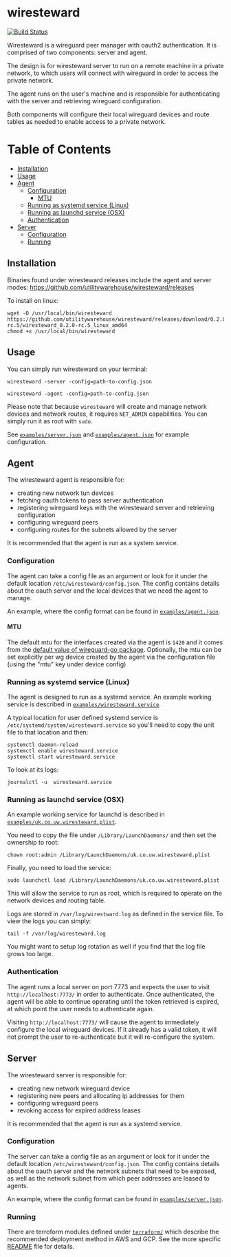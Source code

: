 # wiresteward

[![Build Status](https://drone.prod.merit.uw.systems/api/badges/utilitywarehouse/wiresteward/status.svg)](https://drone.prod.merit.uw.systems/utilitywarehouse/wiresteward)

Wiresteward is a wireguard peer manager with oauth2 authentication. It is
comprised of two components: server and agent.

The design is for wiresteward server to run on a remote machine in a private
network, to which users will connect with wireguard in order to access the
private network.

The agent runs on the user's machine and is responsible for authenticating with
the server and retrieving wireguard configuration.

Both components will configure their local wireguard devices and route tables as
needed to enable access to a private network.

# Table of Contents

<!-- vim-markdown-toc GFM -->

* [Installation](#installation)
* [Usage](#usage)
* [Agent](#agent)
	* [Configuration](#configuration)
		* [MTU](#mtu)
	* [Running as systemd service (Linux)](#running-as-systemd-service-linux)
	* [Running as launchd service (OSX)](#running-as-launchd-service-osx)
	* [Authentication](#authentication)
* [Server](#server)
	* [Configuration](#configuration-1)
	* [Running](#running)

<!-- vim-markdown-toc -->

## Installation

Binaries found under wiresteward releases include the agent and server modes:
https://github.com/utilitywarehouse/wiresteward/releases

To install on linux:

```
wget -O /usr/local/bin/wiresteward https://github.com/utilitywarehouse/wiresteward/releases/download/0.2.0-rc.5/wiresteward_0.2.0-rc.5_linux_amd64
chmod +x /usr/local/bin/wiresteward
```

## Usage

You can simply run wiresteward on your terminal:

```
wiresteward -server -config=path-to-config.json
```

```
wiresteward -agent -config=path-to-config.json
```

Please note that because `wiresteward` will create and manage network devices
and network routes, it requires `NET_ADMIN` capabilities. You can simply run it
as root with `sudo`.

See [`examples/server.json`](./examples/server.json) and
[`examples/agent.json`](./examples/agent.json) for example configuration.


## Agent
The wiresteward agent is responsible for:

- creating new network tun devices
- fetching oauth tokens to pass server authentication
- registering wireguard keys with the wiresteward server and retrieving configuration
- configuring wireguard peers
- configuring routes for the subnets allowed by the server

It is recommended that the agent is run as a system service.

### Configuration

The agent can take a config file as an argument or look for it under the default
location `/etc/wiresteward/config.json`. The config contains details about the
oauth server and the local devices that we need the agent to manage.

An example, where the config format can be found in
[`examples/agent.json`](./examples/agent.json).

#### MTU

The default mtu for the interfaces created via the agent is `1420` and it comes
from the [default value of wireguard-go package](https://git.zx2c4.com/wireguard-go/tree/device/tun.go#n14).
Optionally, the mtu can be set explicitly per wg device created by the agent via
the configuration file (using the "mtu" key under device config)

### Running as systemd service (Linux)
The agent is designed to run as a systemd service. An example working service
is described in [`examples/wiresteward.service`](./examples/wiresteward.service).

A typical location for user defined systemd service is
`/etc/systemd/system/wiresteward.service` so you'll need to copy the unit file
to that location and then:

```
systemctl daemon-reload
systemctl enable wiresteward.service
systemctl start wiresteward.service
```

To look at its logs:
```
journalctl -u  wiresteward.service
```

### Running as launchd service (OSX)

An example working service for launchd is described in
[`examples/uk.co.uw.wiresteward.plist`](./examples/uk.co.uw.wiresteward.plist).

You need to copy the file under `/Library/LaunchDaemons/` and then set the
ownership to root:
```
chown root:admin /Library/LaunchDaemons/uk.co.uw.wiresteward.plist
```

Finally, you need to load the service:
```
sudo launchctl load /Library/LaunchDaemons/uk.co.uw.wiresteward.plist
```

This will allow the service to run as root, which is required to operate on the
network devices and routing table.

Logs are stored in `/var/log/wirestward.log` as defined in the service file. To
view the logs you can simply:
```
tail -f /var/log/wiresteward.log
```

You might want to setup log rotation as well if you find that the log file
grows too large.

### Authentication

The agent runs a local server on port 7773 and expects the user to visit
`http://localhost:7773/` in order to authenticate. Once authenticated, the agent
will be able to continue operating until the token retrieved is expired, at
which point the user needs to authenticate again.

Visiting `http://localhost:7773/` will cause the agent to immediately configure
the local wireguard devices. If it already has a valid token, it will not prompt
the user to re-authenticate but it will re-configure the system.

## Server
The wiresteward server is responsible for:

- creating new network wireguard device
- registering new peers and allocating ip addresses for them
- configuring wireguard peers
- revoking access for expired address leases

It is recommended that the agent is run as a systemd service.

### Configuration

The server can take a config file as an argument or look for it under the
default location `/etc/wiresteward/config.json`. The config contains details
about the oauth server and the network subnets that need to be exposed, as well
as the network subnet from which peer addresses are leased to agents.

An example, where the config format can be found in
[`examples/server.json`](./examples/server.json).

### Running

There are terroform modules defined under [`terraform/`](./terraform) which
describe the recommended deployment method in AWS and GCP. See the more specific
[README](./terraform/README.md) file for details.
